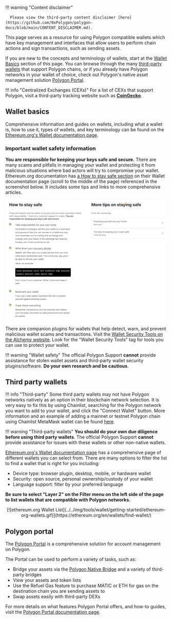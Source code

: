 !!! warning "Content disclaimer"

      Please view the third-party content disclaimer [here](https://github.com/0xPolygon/polygon-docs/blob/main/CONTENT_DISCLAIMER.md).

This page serves as a resource for using Polygon compatible wallets which have key management and interfaces that allow users to perform chain actions and sign transactions, such as sending assets.

If you are new to the concepts and terminology of wallets, start at the [Wallet Basics](#wallet-basics) section of this page. You can browse through the many [third-party wallets](#third-party-wallets) that support Polygon chains, or if you already have Polygon networks in your wallet of choice, check out Polygon's native asset management solution [Polygon Portal](#polygon-portal).

!!! info "Centralized Exchanges (CEXs)"
      For a list of CEXs that support Polygon, visit a third-party tracking website such as [**CoinGecko**](https://www.coingecko.com/).

## Wallet basics

Comprehensive information and guides on wallets, including what a wallet is, how to use it, types of wallets, and key terminology can be found on the [Ethereum.org's Wallet documentation page](https://ethereum.org/en/wallets/).

### Important wallet safety information

**You are responsible for keeping your keys safe and secure.** There are many scams and pitfalls in managing your wallet and protecting it from malicious situations where bad actors will try to compromise your wallet. Ethereum.org documentation has [a How to stay safe section](https://ethereum.org/en/wallets/) on their Wallet documentation page (scroll to the middle of the page) referenced in the screenshot below. It includes some tips and links to more comprehensive articles.

[![ethereum.org How to Stay Safe section](../../img/tools/wallet/getting-started/wallet-safety-ethereum-org.png)](https://ethereum.org/en/wallets/)

There are companion plugins for wallets that help detect, warn, and prevent malicious wallet scams and transactions. Visit the [Wallet Security Tools on the Alchemy website](https://www.alchemy.com/best/wallet-security-tools). Look for the "Wallet Security Tools" tag for tools you can use to protect your wallet.

!!! warning "Wallet safety"
      The official Polygon Support **cannot** provide assistance for stolen wallet assets and third-party wallet security plugins/software. **Do your own research and be cautious**.

## Third party wallets

!!! info "Third-party"
      Some third party wallets may not have Polygon networks natively as an option in their blockchain network selection. It is very easy to fix this by using Chainlist, searching for the Polygon network you want to add to your wallet, and click the "Connect Wallet" button. More information and an example of adding a mainnet or testnet Polygon chain using Chainlist MetaMask wallet can be found [here](../wallets/metamask/add-polygon-network.md).
      
!!! warning "Third-party wallets"
      **You should do your own due diligence before using third party wallets**. The official Polygon Support **cannot** provide assistance for issues with these wallets or other non-native wallets.

[Ethereum.org's Wallet documentation page](https://ethereum.org/en/wallets/) has a comprehensive page of different wallets you can select from. There are many options to filter the list to find a wallet that is right for you including:

- Device type: browser plugin, desktop, mobile, or hardware wallet
- Security: open source, personal ownership/custody of your wallet
- Language support: filter by your preferred language

**Be sure to select "Layer 2" on the Filter menu on the left side of the page to list wallets that are compatible with Polygon networks.**

<center>
[![ethereum.org Wallet List](../../img/tools/wallet/getting-started/ethereum-org-wallets.gif)](https://ethereum.org/en/wallets/find-wallet/)
</center>

## Polygon portal

The [Polygon Portal](https://portal.polygon.technology) is a comprehensive solution for account management on Polygon.

The Portal can be used to perform a variety of tasks, such as:

- Bridge your assets via the [Polygon Native Bridge](https://support.polygon.technology/support/solutions/articles/82000905011-how-does-bridging-work-) and a variety of third-party bridges
- View your assets and token lists
- Use the Refuel Gas feature to purchase MATIC or ETH for gas on the destination chain you are sending assets to
- Swap assets easily with third-party DEXs

For more details on what features Polygon Portal offers, and how-to guides, visit the [Polygon Portal documentation page](../wallets/portal.md).
